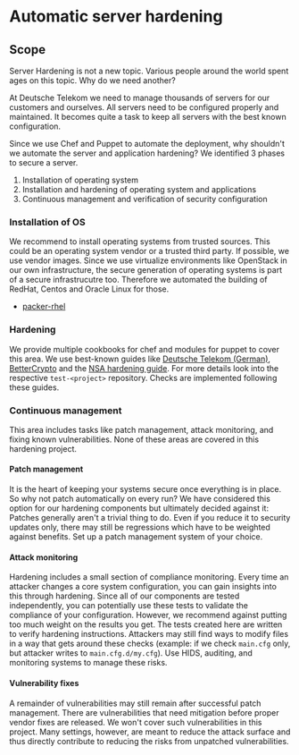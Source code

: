 # Automatic server hardening

## Scope

Server Hardening is not a new topic. Various people around the world spent ages on this topic. Why do we need another?

At Deutsche Telekom we need to manage thousands of servers for our customers and ourselves. All servers need to be configured properly and maintained. It becomes quite a task to keep all servers with the best known configuration.

Since we use Chef and Puppet to automate the deployment, why shouldn't we automate the server and application hardening? We identified 3 phases to secure a server.

1.  Installation of operating system
2.  Installation and hardening of operating system and applications
3.  Continuous management and verification of security configuration

### Installation of OS

We recommend to install operating systems from trusted sources. This could be an operating system vendor or a trusted third party. If possible, we use vendor images. Since we use virtualize environments like OpenStack in our own infrastructure, the secure generation of operating systems is part of a secure infrastrucutre too. Therefore we automated the building of RedHat, Centos and Oracle Linux for those.

* [packer-rhel](https://github.com/TelekomLabs/packer-rhel)

### Hardening

We provide multiple cookbooks for chef and modules for puppet to cover this area. We use best-known guides like [Deutsche Telekom (German)](http://www.telekom.com/static/-/155996/7/technische-sicherheitsanforderungen-si), [BetterCrypto](https://bettercrypto.org/) and the [NSA hardening guide](http://www.nsa.gov/ia/_files/os/redhat/NSA_RHEL_5_GUIDE_v4.2.pdf). For more details look into the respective `test-<project>` repository. Checks are implemented following these guides.


### Continuous management

This area includes tasks like patch management, attack monitoring, and fixing known vulnerabilities. None of these areas are covered in this hardening project.

#### Patch management

It is the heart of keeping your systems secure once everything is in place. So why not patch automatically on every run? We have considered this option for our hardening components but ultimately decided against it: Patches generally aren't a trivial thing to do. Even if you reduce it to security updates only, there may still be regressions which have to be weighted against benefits. Set up a patch management system of your choice.

#### Attack monitoring

Hardening includes a small section of compliance monitoring. Every time an attacker changes a core system configuration, you can gain insights into this through hardening. Since all of our components are tested independently, you can potentially use these tests to validate the compliance of your configuration. However, we recommend against putting too much weight on the results you get. The tests created here are written to verify hardening instructions. Attackers may still find ways to modify files in a way that gets around these checks (example: if we check `main.cfg` only, but attacker writes to `main.cfg.d/my.cfg`). Use HIDS, auditing, and monitoring systems to manage these risks.

#### Vulnerability fixes

A remainder of vulnerabilities may still remain after successful patch management. There are vulnerabilities that need mitigation before proper vendor fixes are released. We won't cover such vulnerabilities in this project. Many settings, however, are meant to reduce the attack surface and thus directly contribute to reducing the risks from unpatched vulnerabilities.